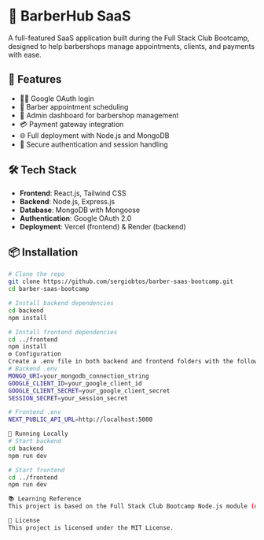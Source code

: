 # 💈 BarberHub SaaS

A full-featured SaaS application built during the Full Stack Club Bootcamp, designed to help barbershops manage appointments, clients, and payments with ease.

## 🚀 Features

- 🧑‍💼 Google OAuth login  
- 📅 Barber appointment scheduling  
- 🏪 Admin dashboard for barbershop management  
- 💳 Payment gateway integration  
- 🌐 Full deployment with Node.js and MongoDB  
- 🔐 Secure authentication and session handling  

## 🛠️ Tech Stack

- **Frontend**: React.js, Tailwind CSS  
- **Backend**: Node.js, Express.js  
- **Database**: MongoDB with Mongoose  
- **Authentication**: Google OAuth 2.0  
- **Deployment**: Vercel (frontend) & Render (backend)  

## 📦 Installation

```bash
# Clone the repo
git clone https://github.com/sergiobtos/barber-saas-bootcamp.git
cd barber-saas-bootcamp

# Install backend dependencies
cd backend
npm install

# Install frontend dependencies
cd ../frontend
npm install
⚙️ Configuration
Create a .env file in both backend and frontend folders with the following variables:
# Backend .env
MONGO_URI=your_mongodb_connection_string
GOOGLE_CLIENT_ID=your_google_client_id
GOOGLE_CLIENT_SECRET=your_google_client_secret
SESSION_SECRET=your_session_secret

# Frontend .env
NEXT_PUBLIC_API_URL=http://localhost:5000

🧪 Running Locally
# Start backend
cd backend
npm run dev

# Start frontend
cd ../frontend
npm run dev

📚 Learning Reference
This project is based on the Full Stack Club Bootcamp Node.js module (data-url="https://alunos.fullstackclub.com.br/area/produto/item/5175248"), with updated Mongoose connection using async/await and try-catch for error handling.

📄 License
This project is licensed under the MIT License.
